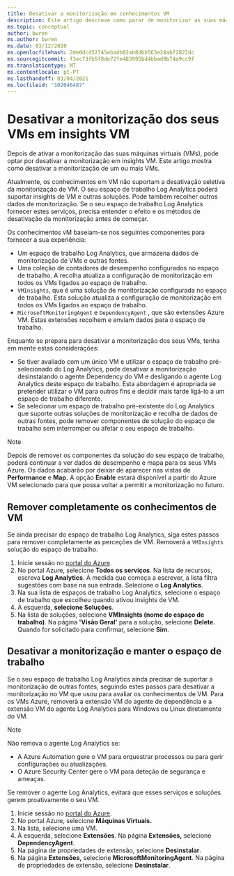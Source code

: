 ```yaml
---
title: Desativar a monitorização em conhecimentos VM
description: Este artigo descreve como parar de monitorizar as suas máquinas virtuais em insights VM.
ms.topic: conceptual
author: bwren
ms.author: bwren
ms.date: 03/12/2020
ms.openlocfilehash: 2de0dcd52745ebadb02ab8dbb563e28abf2822dc
ms.sourcegitcommit: f3ec73fb5f8de72fe483995bd4bbad9b74a9cc9f
ms.translationtype: MT
ms.contentlocale: pt-PT
ms.lasthandoff: 03/04/2021
ms.locfileid: "102046487"
---
```

# <a name="disable-monitoring-of-your-vms-in-vm-insights"></a>Desativar a monitorização dos seus VMs em insights VM

Depois de ativar a monitorização das suas máquinas virtuais (VMs), pode optar por desativar a monitorização em insights VM. Este artigo mostra como desativar a monitorização de um ou mais VMs.  

Atualmente, os conhecimentos em VM não suportam a desativação seletiva da monitorização de VM. O seu espaço de trabalho Log Analytics poderá suportar insights de VM e outras soluções. Pode também recolher outros dados de monitorização. Se o seu espaço de trabalho Log Analytics fornecer estes serviços, precisa entender o efeito e os métodos de desativação da monitorização antes de começar.

Os conhecimentos vM baseiam-se nos seguintes componentes para fornecer a sua experiência:

* Um espaço de trabalho Log Analytics, que armazena dados de monitorização de VMs e outras fontes.
* Uma coleção de contadores de desempenho configurados no espaço de trabalho. A recolha atualiza a configuração de monitorização em todos os VMs ligados ao espaço de trabalho.
* `VMInsights`, que é uma solução de monitorização configurada no espaço de trabalho. Esta solução atualiza a configuração de monitorização em todos os VMs ligados ao espaço de trabalho.
* `MicrosoftMonitoringAgent` e `DependencyAgent` , que são extensões Azure VM. Estas extensões recolhem e enviam dados para o espaço de trabalho.

Enquanto se prepara para desativar a monitorização dos seus VMs, tenha em mente estas considerações:

* Se tiver avaliado com um único VM e utilizar o espaço de trabalho pré-selecionado do Log Analytics, pode desativar a monitorização desinstalando o agente Dependency do VM e desligando o agente Log Analytics deste espaço de trabalho. Esta abordagem é apropriada se pretender utilizar o VM para outros fins e decidir mais tarde ligá-lo a um espaço de trabalho diferente.
* Se selecionar um espaço de trabalho pré-existente do Log Analytics que suporte outras soluções de monitorização e recolha de dados de outras fontes, pode remover componentes de solução do espaço de trabalho sem interromper ou afetar o seu espaço de trabalho.  

>[!NOTE]
> Depois de remover os componentes da solução do seu espaço de trabalho, poderá continuar a ver dados de desempenho e mapa para os seus VMs Azure. Os dados acabarão por deixar de aparecer nas vistas de **Performance** e **Map.** A opção **Enable** estará disponível a partir do Azure VM selecionado para que possa voltar a permitir a monitorização no futuro.  

## <a name="remove-vm-insights-completely"></a>Remover completamente os conhecimentos de VM

Se ainda precisar do espaço de trabalho Log Analytics, siga estes passos para remover completamente as perceções de VM. Removerá a `VMInsights` solução do espaço de trabalho.  

1. Inicie sessão no [portal do Azure](https://portal.azure.com).
2. No portal Azure, selecione **Todos os serviços**. Na lista de recursos, escreva **Log Analytics**. À medida que começa a escrever, a lista filtra sugestões com base na sua entrada. Selecione o **Log Analytics**.
3. Na sua lista de espaços de trabalho Log Analytics, selecione o espaço de trabalho que escolheu quando ativou insights de VM.
4. À esquerda, **selecione Soluções**.  
5. Na lista de soluções, selecione **VMInsights (nome do espaço de trabalho)**. Na página **'Visão Geral'** para a solução, selecione **Delete**. Quando for solicitado para confirmar, selecione **Sim**.

## <a name="disable-monitoring-and-keep-the-workspace"></a>Desativar a monitorização e manter o espaço de trabalho  

Se o seu espaço de trabalho Log Analytics ainda precisar de suportar a monitorização de outras fontes, seguindo estes passos para desativar a monitorização no VM que usou para avaliar os conhecimentos de VM. Para os VMs Azure, removerá a extensão VM do agente de dependência e a extensão VM do agente Log Analytics para Windows ou Linux diretamente do VM. 

>[!NOTE]
>Não remova o agente Log Analytics se: 
>
> * A Azure Automation gere o VM para orquestrar processos ou para gerir configurações ou atualizações. 
> * O Azure Security Center gere o VM para deteção de segurança e ameaças. 
>
> Se remover o agente Log Analytics, evitará que esses serviços e soluções gerem proativamente o seu VM. 

1. Inicie sessão no [portal do Azure](https://portal.azure.com). 
2. No portal Azure, selecione **Máquinas Virtuais.** 
3. Na lista, selecione uma VM. 
4. À esquerda, selecione **Extensões**. Na página **Extensões,** selecione **DependencyAgent**.
5. Na página de propriedades de extensão, selecione **Desinstalar**.
6. Na página **Extensões,** selecione **MicrosoftMonitoringAgent**. Na página de propriedades de extensão, selecione **Desinstalar**.  
